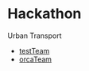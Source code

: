 # Hackathon
Urban Transport

- [testTeam](https://github.com/testTeam/repo) 
- [orcaTeam](https://github.com/team-orca)
